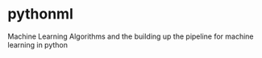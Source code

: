 # pythonml
Machine Learning Algorithms and the building up the pipeline for machine learning in python
